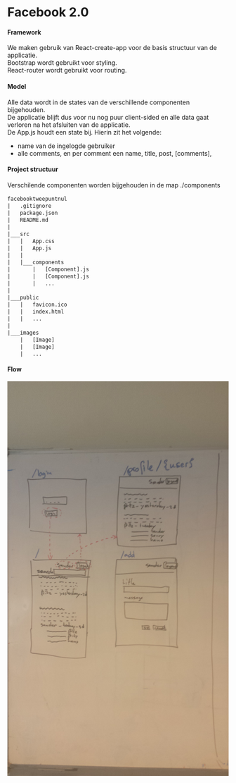 # Facebook 2.0
#### Framework
We maken gebruik van React-create-app voor de basis structuur van de applicatie.<br>
Bootstrap wordt gebruikt voor styling.<br>
React-router wordt gebruikt voor routing.

#### Model
Alle data wordt in de states van de verschillende componenten bijgehouden. 
<br>De applicatie blijft dus voor nu nog puur client-sided en alle data gaat verloren na het afsluiten van de applicatie.
<br>De App.js houdt een state bij. Hierin zit het volgende:
* name van de ingelogde gebruiker
* alle comments, en per comment een name, title, post, [comments], 


#### Project structuur
Verschilende componenten worden bijgehouden in de map ./components
```
facebooktweepuntnul
|   .gitignore
|   package.json
|   README.md
|
|___src
|   |   App.css
|   |   App.js
|   |
|   |___components
|       |   [Component].js
|       |   [Component].js
|       |   ...
|
|___public
|   |   favicon.ico
|   |   index.html
|   |   ...
|    
|___images
    |   [Image]
    |   [Image]
    |   ...    
```

#### Flow
![alt text](./images/IMG_20170317_130347.jpg "Logo Title Text 1")
